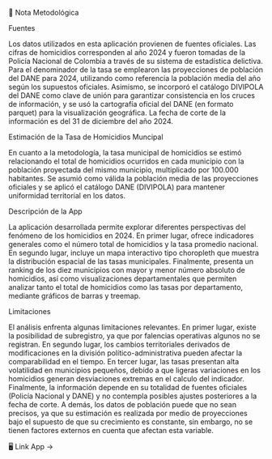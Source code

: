🧾 Nota Metodológica

Fuentes

Los datos utilizados en esta aplicación provienen de fuentes oficiales. Las cifras de homicidios corresponden al año 2024 y fueron tomadas de la Policía Nacional de Colombia a través de su sistema de estadística delictiva. Para el denominador de la tasa se emplearon las proyecciones de población del DANE para 2024, utilizando como referencia la población media del año según los supuestos oficiales. Asimismo, se incorporó el catálogo DIVIPOLA del DANE como clave de unión para garantizar consistencia en los cruces de información, y se usó la cartografía oficial del DANE (en formato parquet) para la visualización geográfica. La fecha de corte de la información es del 31 de diciembre del año 2024.

Estimación de la Tasa de Homicidios Muncipal

En cuanto a la metodología, la tasa municipal de homicidios se estimó relacionando el total de homicidios ocurridos en cada municipio con la población proyectada del mismo municipio, multiplicado por 100.000 habitantes. Se asumió como válida la población media de las proyecciones oficiales y se aplicó el catálogo DANE (DIVIPOLA) para mantener uniformidad territorial en los datos.

Descripción de la App

La aplicación desarrollada permite explorar diferentes perspectivas del fenómeno de los homicidios en 2024. En primer lugar, ofrece indicadores generales como el número total de homicidios y la tasa promedio nacional. En segundo lugar, incluye un mapa interactivo tipo choropleth que muestra la distribución espacial de las tasas municipales. Finalmente, presenta un ranking de los diez municipios con mayor y menor número absoluto de homicidios, así como visualizaciones departamentales que permiten analizar tanto el total de homicidios como las tasas por departamento, mediante gráficos de barras y treemap. 

Limitaciones

El análisis enfrenta algunas limitaciones relevantes. En primer lugar, existe la posibilidad de subregistro, ya que por falencias operativas algunos no se registran. En segundo lugar, los cambios territoriales derivados de modificaciones en la división político-administrativa pueden afectar la comparabilidad en el tiempo. En tercer lugar, las tasas presentan alta volatilidad en municipios pequeños, debido a que ligeras variaciones en los homicidios generan desviaciones extremas en el calculo del indicador. Finalmente, la información depende en su totalidad de fuentes oficiales (Policía Nacional y DANE) y no contempla posibles ajustes posteriores a la fecha de corte. A demás, los datos de población puede que no sean precisos, ya que su estimación es realizada por medio de proyecciones bajo el supuesto de que su crecimiento es constante, sin embargo, no se tienen factores externos en cuenta que afectan esta variable.

🖥️ Link App -> 

